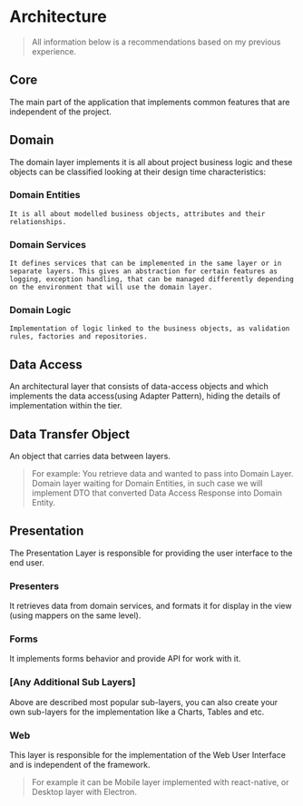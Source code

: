 # Architecture

  > All information below is a recommendations based on my previous experience.

## Core

  The main part of the application that implements common features that are independent of the project.

## Domain

  The domain layer implements it is all about project business logic and these objects can be classified looking at their design time characteristics:

  ### Domain Entities

    It is all about modelled business objects, attributes and their relationships.

  ### Domain Services

    It defines services that can be implemented in the same layer or in separate layers. This gives an abstraction for certain features as logging, exception handling, that can be managed differently depending on the environment that will use the domain layer.

  ### Domain Logic
    
    Implementation of logic linked to the business objects, as validation rules, factories and repositories.

## Data Access

  An architectural layer that consists of data-access objects and which implements the data access(using Adapter Pattern), hiding the details of implementation within the tier.

## Data Transfer Object

  An object that carries data between layers.

  > For example: You retrieve data and wanted to pass into Domain Layer. Domain layer waiting for Domain Entities, in such case we will implement DTO that converted Data Access Response into Domain Entity.

## Presentation

  The Presentation Layer is responsible for providing the user interface to the end user.

  ### Presenters
  
  It retrieves data from domain services, and formats it for display in the view (using mappers on the same level).

  ### Forms
  
  It implements forms behavior and provide API for work with it.

  ### [Any Additional Sub Layers]

  Above are described most popular sub-layers, you can also create your own sub-layers for the implementation like a Charts, Tables and etc.

  ### Web

  This layer is responsible for the implementation of the Web User Interface and is independent of the framework.

  > For example it can be Mobile layer implemented with react-native, or Desktop layer with Electron.

